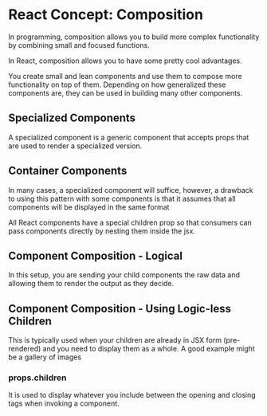 # React Concept: Composition
In programming, composition allows you to build more complex functionality by combining small and focused functions.

In React, composition allows you to have some pretty cool advantages.

You create small and lean components and use them to compose more functionality on top of them. Depending on how generalized these components are, they can be used in building many other components.

## Specialized Components
A specialized component is a generic component that accepts props that are used to render a specialized version.

## Container Components
In many cases, a specialized component will suffice, however, a drawback to using this pattern with some components is that it assumes that all components will be displayed in the same format

All React components have a special children prop so that consumers can pass components directly by nesting them inside the jsx.

## Component Composition - Logical
In this setup, you are sending your child components the raw data and allowing them to render the output as they decide.

## Component Composition - Using Logic-less Children
This is typically used when your children are already in JSX form (pre-rendered) and you need to display them as a whole. A good example might be a gallery of images


### props.children
 It is used to display whatever you include between the opening and closing tags when invoking a component.